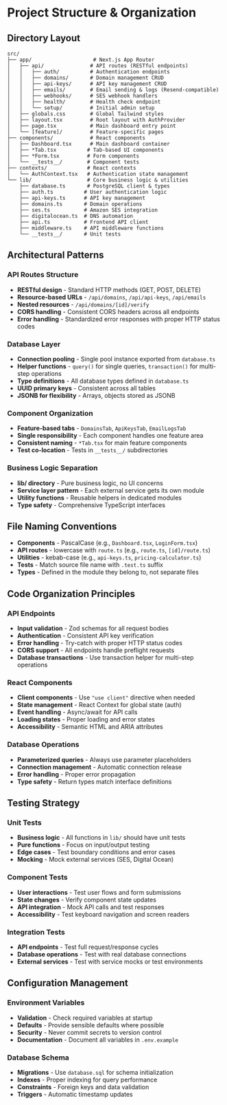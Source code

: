 # Project Structure & Organization

## Directory Layout

```
src/
├── app/                    # Next.js App Router
│   ├── api/               # API routes (RESTful endpoints)
│   │   ├── auth/          # Authentication endpoints
│   │   ├── domains/       # Domain management CRUD
│   │   ├── api-keys/      # API key management CRUD
│   │   ├── emails/        # Email sending & logs (Resend-compatible)
│   │   ├── webhooks/      # SES webhook handlers
│   │   ├── health/        # Health check endpoint
│   │   └── setup/         # Initial admin setup
│   ├── globals.css        # Global Tailwind styles
│   ├── layout.tsx         # Root layout with AuthProvider
│   ├── page.tsx           # Main dashboard entry point
│   └── [feature]/         # Feature-specific pages
├── components/            # React components
│   ├── Dashboard.tsx      # Main dashboard container
│   ├── *Tab.tsx          # Tab-based UI components
│   ├── *Form.tsx         # Form components
│   └── __tests__/        # Component tests
├── contexts/             # React contexts
│   └── AuthContext.tsx   # Authentication state management
└── lib/                  # Core business logic & utilities
    ├── database.ts       # PostgreSQL client & types
    ├── auth.ts          # User authentication logic
    ├── api-keys.ts      # API key management
    ├── domains.ts       # Domain operations
    ├── ses.ts           # Amazon SES integration
    ├── digitalocean.ts  # DNS automation
    ├── api.ts           # Frontend API client
    ├── middleware.ts    # API middleware functions
    └── __tests__/       # Unit tests
```

## Architectural Patterns

### API Routes Structure
- **RESTful design** - Standard HTTP methods (GET, POST, DELETE)
- **Resource-based URLs** - `/api/domains`, `/api/api-keys`, `/api/emails`
- **Nested resources** - `/api/domains/[id]/verify`
- **CORS handling** - Consistent CORS headers across all endpoints
- **Error handling** - Standardized error responses with proper HTTP status codes

### Database Layer
- **Connection pooling** - Single pool instance exported from `database.ts`
- **Helper functions** - `query()` for single queries, `transaction()` for multi-step operations
- **Type definitions** - All database types defined in `database.ts`
- **UUID primary keys** - Consistent across all tables
- **JSONB for flexibility** - Arrays, objects stored as JSONB

### Component Organization
- **Feature-based tabs** - `DomainsTab`, `ApiKeysTab`, `EmailLogsTab`
- **Single responsibility** - Each component handles one feature area
- **Consistent naming** - `*Tab.tsx` for main feature components
- **Test co-location** - Tests in `__tests__/` subdirectories

### Business Logic Separation
- **lib/ directory** - Pure business logic, no UI concerns
- **Service layer pattern** - Each external service gets its own module
- **Utility functions** - Reusable helpers in dedicated modules
- **Type safety** - Comprehensive TypeScript interfaces

## File Naming Conventions

- **Components** - PascalCase (e.g., `Dashboard.tsx`, `LoginForm.tsx`)
- **API routes** - lowercase with `route.ts` (e.g., `route.ts`, `[id]/route.ts`)
- **Utilities** - kebab-case (e.g., `api-keys.ts`, `pricing-calculator.ts`)
- **Tests** - Match source file name with `.test.ts` suffix
- **Types** - Defined in the module they belong to, not separate files

## Code Organization Principles

### API Endpoints
- **Input validation** - Zod schemas for all request bodies
- **Authentication** - Consistent API key verification
- **Error handling** - Try-catch with proper HTTP status codes
- **CORS support** - All endpoints handle preflight requests
- **Database transactions** - Use transaction helper for multi-step operations

### React Components
- **Client components** - Use `"use client"` directive when needed
- **State management** - React Context for global state (auth)
- **Event handling** - Async/await for API calls
- **Loading states** - Proper loading and error states
- **Accessibility** - Semantic HTML and ARIA attributes

### Database Operations
- **Parameterized queries** - Always use parameter placeholders
- **Connection management** - Automatic connection release
- **Error handling** - Proper error propagation
- **Type safety** - Return types match interface definitions

## Testing Strategy

### Unit Tests
- **Business logic** - All functions in `lib/` should have unit tests
- **Pure functions** - Focus on input/output testing
- **Edge cases** - Test boundary conditions and error cases
- **Mocking** - Mock external services (SES, Digital Ocean)

### Component Tests
- **User interactions** - Test user flows and form submissions
- **State changes** - Verify component state updates
- **API integration** - Mock API calls and test responses
- **Accessibility** - Test keyboard navigation and screen readers

### Integration Tests
- **API endpoints** - Test full request/response cycles
- **Database operations** - Test with real database connections
- **External services** - Test with service mocks or test environments

## Configuration Management

### Environment Variables
- **Validation** - Check required variables at startup
- **Defaults** - Provide sensible defaults where possible
- **Security** - Never commit secrets to version control
- **Documentation** - Document all variables in `.env.example`

### Database Schema
- **Migrations** - Use `database.sql` for schema initialization
- **Indexes** - Proper indexing for query performance
- **Constraints** - Foreign keys and data validation
- **Triggers** - Automatic timestamp updates